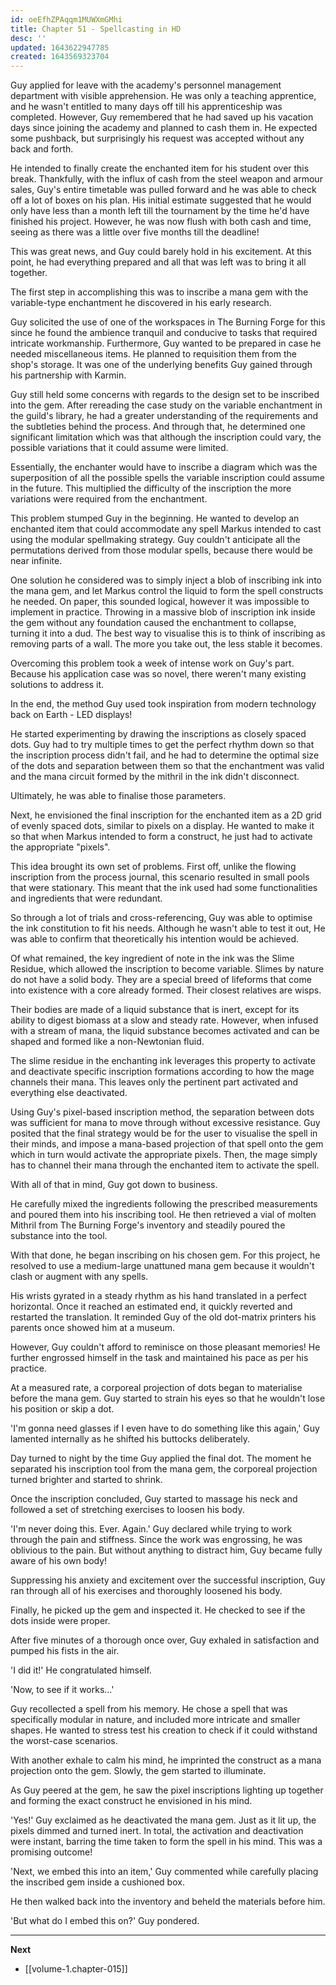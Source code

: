 ```yaml
---
id: oeEfhZPAqqm1MUWXmGMhi
title: Chapter 51 - Spellcasting in HD
desc: ''
updated: 1643622947785
created: 1643569323704
---
```


Guy applied for leave with the academy's personnel management department with visible apprehension. He was only a teaching apprentice, and he wasn't entitled to many days off till his apprenticeship was completed. However, Guy remembered that he had saved up his vacation days since joining the academy and planned to cash them in. He expected some pushback, but surprisingly his request was accepted without any back and forth.

He intended to finally create the enchanted item for his student over this break. Thankfully, with the influx of cash from the steel weapon and armour sales, Guy's entire timetable was pulled forward and he was able to check off a lot of boxes on his plan. His initial estimate suggested that he would only have less than a month left till the tournament by the time he'd have finished his project. However, he was now flush with both cash and time, seeing as there was a little over five months till the deadline!

This was great news, and Guy could barely hold in his excitement. At this point, he had everything prepared and all that was left was to bring it all together.

The first step in accomplishing this was to inscribe a mana gem with the variable-type enchantment he discovered in his early research.

Guy solicited the use of one of the workspaces in The Burning Forge for this since he found the ambience tranquil and conducive to tasks that required intricate workmanship. Furthermore, Guy wanted to be prepared in case he needed miscellaneous items. He planned to requisition them from the shop's storage. It was one of the underlying benefits Guy gained through his partnership with Karmin.

Guy still held some concerns with regards to the design set to be inscribed into the gem. After rereading the case study on the variable enchantment in the guild's library, he had a greater understanding of the requirements and the subtleties behind the process. And through that, he determined one significant limitation which was that although the inscription could vary, the possible variations that it could assume were limited.

Essentially, the enchanter would have to inscribe a diagram which was the superposition of all the possible spells the variable inscription could assume in the future. This multiplied the difficulty of the inscription the more variations were required from the enchantment.

This problem stumped Guy in the beginning. He wanted to develop an enchanted item that could accommodate any spell Markus intended to cast using the modular spellmaking strategy. Guy couldn't anticipate all the permutations derived from those modular spells, because there would be near infinite.

One solution he considered was to simply inject a blob of inscribing ink into the mana gem, and let Markus control the liquid to form the spell constructs he needed. On paper, this sounded logical, however it was impossible to implement in practice. Throwing in a massive blob of inscription ink inside the gem without any foundation caused the enchantment to collapse, turning it into a dud. The best way to visualise this is to think of inscribing as removing parts of a wall. The more you take out, the less stable it becomes.

Overcoming this problem took a week of intense work on Guy's part. Because his application case was so novel, there weren't many existing solutions to address it.

In the end, the method Guy used took inspiration from modern technology back on Earth - LED displays!

He started experimenting by drawing the inscriptions as closely spaced dots. Guy had to try multiple times to get the perfect rhythm down so that the inscription process didn't fail, and he had to determine the optimal size of the dots and separation between them so that the enchantment was valid and the mana circuit formed by the mithril in the ink didn't disconnect.

Ultimately, he was able to finalise those parameters.

Next, he envisioned the final inscription for the enchanted item as a 2D grid of evenly spaced dots, similar to pixels on a display. He wanted to make it so that when Markus intended to form a construct, he just had to activate the appropriate "pixels".

This idea brought its own set of problems. First off, unlike the flowing inscription from the process journal, this scenario resulted in small pools that were stationary. This meant that the ink used had some functionalities and ingredients that were redundant.

So through a lot of trials and cross-referencing, Guy was able to optimise the ink constitution to fit his needs. Although he wasn't able to test it out, He was able to confirm that theoretically his intention would be achieved.

Of what remained, the key ingredient of note in the ink was the Slime Residue, which allowed the inscription to become variable. Slimes by nature do not have a solid body. They are a special breed of lifeforms that come into existence with a core already formed. Their closest relatives are wisps.

Their bodies are made of a liquid substance that is inert, except for its ability to digest biomass at a slow and steady rate. However, when infused with a stream of mana, the liquid substance becomes activated and can be shaped and formed like a non-Newtonian fluid.

The slime residue in the enchanting ink leverages this property to activate and deactivate specific inscription formations according to how the mage channels their mana. This leaves only the pertinent part activated and everything else deactivated.

Using Guy's pixel-based inscription method, the separation between dots was sufficient for mana to move through without excessive resistance. Guy posited that the final strategy would be for the user to visualise the spell in their minds, and impose a mana-based projection of that spell onto the gem which in turn would activate the appropriate pixels. Then, the mage simply has to channel their mana through the enchanted item to activate the spell.

With all of that in mind, Guy got down to business.

He carefully mixed the ingredients following the prescribed measurements and poured them into his inscribing tool. He then retrieved a vial of molten Mithril from The Burning Forge's inventory and steadily poured the substance into the tool.

With that done, he began inscribing on his chosen gem. For this project, he resolved to use a medium-large unattuned mana gem because it wouldn't clash or augment with any spells.

His wrists gyrated in a steady rhythm as his hand translated in a perfect horizontal. Once it reached an estimated end, it quickly reverted and restarted the translation. It reminded Guy of the old dot-matrix printers his parents once showed him at a museum.

However, Guy couldn't afford to reminisce on those pleasant memories! He further engrossed himself in the task and maintained his pace as per his practice.

At a measured rate, a corporeal projection of dots began to materialise before the mana gem. Guy started to strain his eyes so that he wouldn't lose his position or skip a dot.

'I'm gonna need glasses if I even have to do something like this again,' Guy lamented internally as he shifted his buttocks deliberately.

Day turned to night by the time Guy applied the final dot. The moment he separated his inscription tool from the mana gem, the corporeal projection turned brighter and started to shrink.

Once the inscription concluded, Guy started to massage his neck and followed a set of stretching exercises to loosen his body.

'I'm never doing this. Ever. Again.' Guy declared while trying to work through the pain and stiffness. Since the work was engrossing, he was oblivious to the pain. But without anything to distract him, Guy became fully aware of his own body!

Suppressing his anxiety and excitement over the successful inscription, Guy ran through all of his exercises and thoroughly loosened his body.

Finally, he picked up the gem and inspected it. He checked to see if the dots inside were proper.

After five minutes of a thorough once over, Guy exhaled in satisfaction and pumped his fists in the air.

'I did it!' He congratulated himself.

'Now, to see if it works...'

Guy recollected a spell from his memory. He chose a spell that was specifically modular in nature, and included more intricate and smaller shapes. He wanted to stress test his creation to check if it could withstand the worst-case scenarios.

With another exhale to calm his mind, he imprinted the construct as a mana projection onto the gem. Slowly, the gem started to illuminate.

As Guy peered at the gem, he saw the pixel inscriptions lighting up together and forming the exact construct he envisioned in his mind.

'Yes!' Guy exclaimed as he deactivated the mana gem. Just as it lit up, the pixels dimmed and turned inert. In total, the activation and deactivation were instant, barring the time taken to form the spell in his mind. This was a promising outcome!

'Next, we embed this into an item,' Guy commented while carefully placing the inscribed gem inside a cushioned box.

He then walked back into the inventory and beheld the materials before him.

'But what do I embed this on?' Guy pondered.

____

**Next**
* [[volume-1.chapter-015]]